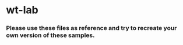 # wt-lab

### Please use these files as reference and try to recreate your own version of these samples.

